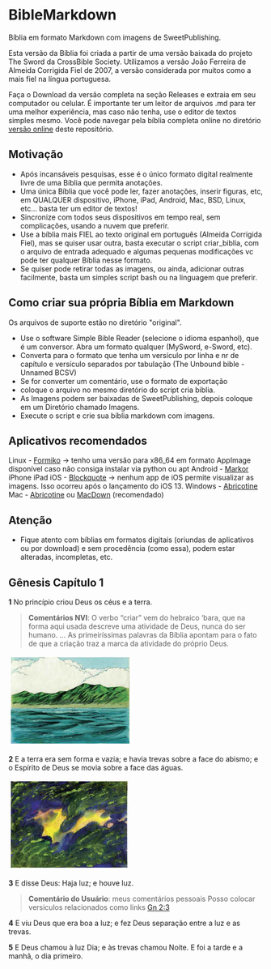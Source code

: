 # BibleMarkdown
Bíblia em formato Markdown com imagens de SweetPublishing.

Esta versão da Bíblia foi criada a partir de uma versão baixada do projeto The Sword da CrossBible Society. Utilizamos a versão João Ferreira de Almeida Corrigida Fiel de 2007, a versão considerada por muitos como a mais fiel na língua portuguesa.

Faça o Download da versão completa na seção Releases e extraia em seu computador ou celular. É importante ter um leitor de arquivos .md para ter uma melhor experiência, mas caso não tenha, use o editor de textos simples mesmo. Você pode navegar pela bíblia completa online no diretório [versão online](versoes_online) deste repositório.

## Motivação
- Após incansáveis pesquisas, esse é o único formato digital realmente livre de uma Bíblia que permita anotações.
- Uma única Bíblia que você pode ler, fazer anotações, inserir figuras, etc, em QUALQUER dispositivo, iPhone, iPad, Android, Mac, BSD, Linux, etc... basta ter um editor de textos!
- Sincronize com todos seus dispositivos em tempo real, sem complicações, usando a nuvem que preferir.
- Use a bíblia mais FIEL ao texto original em português (Almeida Corrigida Fiel), mas se quiser usar outra, basta executar o script criar_biblia, com o arquivo de entrada adequado e algumas pequenas modificações vc pode ter qualquer Bíblia nesse formato.
- Se quiser pode retirar todas as imagens, ou ainda, adicionar outras facilmente, basta um simples script bash ou na linguagem que preferir.

## Como criar sua própria Bíblia em Markdown
Os arquivos de suporte estão no diretório "original".
- Use o software Simple Bible Reader (selecione o idioma espanhol), que é um conversor. Abra um formato qualquer (MySword, e-Sword, etc).
- Converta para o formato que tenha um versículo por linha e nr de capítulo e versículo separados por tabulação (The Unbound bible - Unnamed BCSV)
- Se for converter um comentário, use o formato de exportação 
- coloque o arquivo no mesmo diretório do script cria biblia.
- As Imagens podem ser baixadas de SweetPublishing, depois coloque em um Diretório chamado Imagens.
- Execute o script e crie sua bíblia markdown com imagens.

## Aplicativos recomendados
Linux - [Formiko](https://github.com/ondratu/formiko) -> tenho uma versão para x86_64 em formato AppImage disponível caso não consiga instalar via python ou apt
Android - [Markor](https://play.google.com/store/apps/details?id=net.gsantner.markor&hl=en_US)
iPhone iPad iOS - [Blockquote](https://apps.apple.com/us/app/blockquote-markdown-editor/id1396620426) -> nenhum app de iOS permite visualizar as imagens. Isso ocorreu após o lançamento do iOS 13.
Windows - [Abricotine](http://abricotine.brrd.fr/)
Mac - [Abricotine](http://abricotine.brrd.fr/) ou [MacDown](https://macdown.uranusjr.com/) (recomendado)

## Atenção
- Fique atento com bíblias em formatos digitais (oriundas de aplicativos ou por download) e sem procedência  (como essa), podem estar alteradas, incompletas, etc.



## Gênesis Capítulo 1

**1**   No princípio criou Deus os céus e a terra.
> **Comentários NVI**: O verbo “criar” vem do hebraico ‘bara, que na forma aqui usada descreve uma atividade de Deus, nunca do ser humano. … As primeiríssimas palavras da Bíblia apontam para o fato de que a criação traz a marca da atividade do próprio Deus.

![](1-0.jpg)

**2**   E a terra era sem forma e vazia; e havia trevas sobre a face do abismo; e o Espírito de Deus se movia sobre a face das águas.

![](2-0.jpg)

**3**   E disse Deus: Haja luz; e houve luz.
> **Comentário do Usuário**: meus comentários pessoais
> Posso colocar versiculos relacionados como links [Gn 2:3](acf2007-sweet/Gn/2.md#3)

**4**   E viu Deus que era boa a luz; e fez Deus separação entre a luz e as trevas.

**5**   E Deus chamou à luz Dia; e às trevas chamou Noite. E foi a tarde e a manhã, o dia primeiro.
